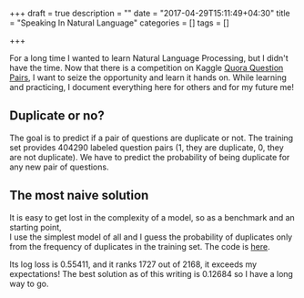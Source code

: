 +++
draft = true
description = ""
date = "2017-04-29T15:11:49+04:30"
title = "Speaking In Natural Language"
categories = []
tags = []

+++

For a long time I wanted to learn Natural Language Processing, but I didn't have the time. 
Now that there is a competition on Kaggle [Quora Question Pairs](https://www.kaggle.com/c/quora-question-pairs), 
I want to seize the opportunity and learn it hands on. 
While learning and practicing, I document everything here for others and for my future me!

## Duplicate or no?
The goal is to predict if a pair of questions are duplicate or not. 
The training set provides 404290 labeled question pairs (1, they are duplicate, 0, they are not duplicate). 
We have to predict the probability of being duplicate for any new pair of questions. 

## The most naive solution
It is easy to get lost in the complexity of a model,
so as a benchmark and an starting point,  
I use the simplest model of all 
and I guess the probability of duplicates only from the frequency of duplicates in the training set.
The code is [here](https://www.kaggle.com/pinocchio/quora-question-pairs/naive/run/1116931).

Its log loss is 0.55411, and it ranks 1727 out of 2168, it exceeds my expectations!
The best solution as of this writing is 0.12684 so I have a long way to go. 


